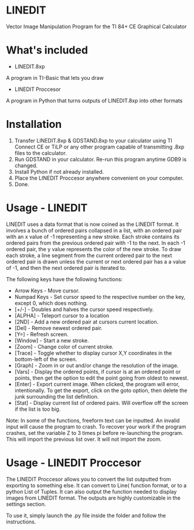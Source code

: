 # LINEDIT
Vector Image Manipulation Program for the TI 84+ CE Graphical Calculator

# What's included
- LINEDIT.8xp

A program in TI-Basic that lets you draw
- LINEDIT Proccesor

A program in Python that turns outputs of LINEDIT.8xp into other formats

# Installation

1. Transfer LINEDIT.8xp & GDSTAND.8xp to your calculator using TI Connect CE or TiLP or any other program capable of transmitting .8xp files to the calculator.
2. Run GDSTAND in your calculator. Re-run this program anytime GDB9 is changed.
3. Install Python if not already installed.
4. Place the LINEDIT Proccesor anywhere convenient on your computer.
5. Done.

# Usage - LINEDIT
LINEDIT uses a data format that is now coined as the LINEDIT format. It involves a bunch of ordered pairs collapsed in a list, with an ordered pair with an x value of -1 representing a new stroke. Each stroke contains its ordered pairs from the previous ordered pair with -1 to the next. In each -1 ordered pair, the y value represents the color of the new stroke. To draw each stroke, a line segment from the current ordered pair to the next ordered pair is drawn unless the current or next ordered pair has a a value of -1, and then the next ordered pair is iterated to.

The following keys have the following functions:
- Arrow Keys - Move cursor.
- Numpad Keys - Set cursor speed to the respective number on the key, except 0, which does nothing.
- \[+/-\] - Doubles and halves the cursor speed respectively.
- \[ALPHA\] - Teleport cursor to a location
- \[2ND\] - Add a new ordered pair at cursors current location.
- \[Del\] - Remove newest ordered pair.
- \[Y=\] - Refresh screen.
- \[Window\] - Start a new stroke.
- \[Zoom\] - Change color of current stroke.
- \[Trace\] - Toggle whether to display cursor X,Y coordinates in the bottom-left of the screen.
- \[Graph\] - Zoom in or out and/or change the resolution of the image.
- \[Vars\] - Display the ordered points, if cursor is at an ordered point or points, then get the option to edit the point going from oldest to newest.
- \[Enter\] - Export current image. When clicked, the program will error, intentionally. To get the export, click on the goto option, then delete the junk surrounding the list definition.
- \[Stat\] - Display current list of ordered pairs. Will overflow off the screen if the list is too big.

Note: In some of the functions, freeform text can be inputted. An invalid input will cause the program to crash. To recover your work if the program crashes, set the variable Z to 3 times pi before re-launching the program. This will import the previous list over. It will not import the zoom.

# Usage - LINEDIT Proccesor
The LINEDIT Proccesor allows you to convert the list outputted from exporting to something else. It can convert to Line( function format, or to a python List of Tuples. It can also output the function needed to display images from LINEDIT format. The outputs are highly customizable in the settings section.

To use it, simply launch the .py file inside the folder and follow the instructions.
